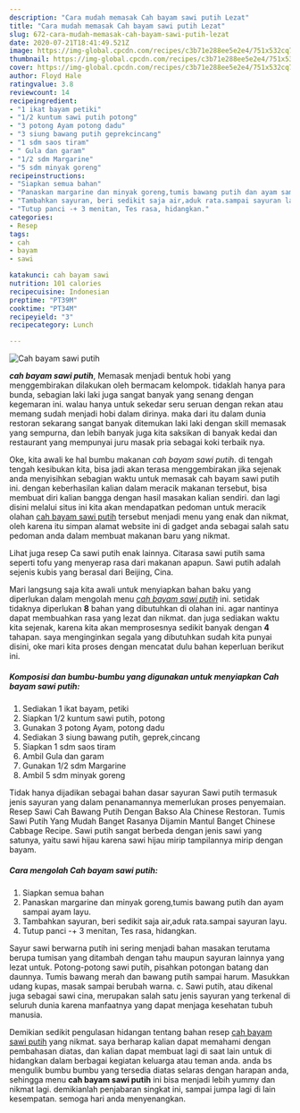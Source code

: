 ```yaml
---
description: "Cara mudah memasak Cah bayam sawi putih Lezat"
title: "Cara mudah memasak Cah bayam sawi putih Lezat"
slug: 672-cara-mudah-memasak-cah-bayam-sawi-putih-lezat
date: 2020-07-21T18:41:49.521Z
image: https://img-global.cpcdn.com/recipes/c3b71e288ee5e2e4/751x532cq70/cah-bayam-sawi-putih-foto-resep-utama.jpg
thumbnail: https://img-global.cpcdn.com/recipes/c3b71e288ee5e2e4/751x532cq70/cah-bayam-sawi-putih-foto-resep-utama.jpg
cover: https://img-global.cpcdn.com/recipes/c3b71e288ee5e2e4/751x532cq70/cah-bayam-sawi-putih-foto-resep-utama.jpg
author: Floyd Hale
ratingvalue: 3.8
reviewcount: 14
recipeingredient:
- "1 ikat bayam petiki"
- "1/2 kuntum sawi putih potong"
- "3 potong Ayam potong dadu"
- "3 siung bawang putih geprekcincang"
- "1 sdm saos tiram"
- " Gula dan garam"
- "1/2 sdm Margarine"
- "5 sdm minyak goreng"
recipeinstructions:
- "Siapkan semua bahan"
- "Panaskan margarine dan minyak goreng,tumis bawang putih dan ayam sampai ayam layu."
- "Tambahkan sayuran, beri sedikit saja air,aduk rata.sampai sayuran layu."
- "Tutup panci -+ 3 menitan, Tes rasa, hidangkan."
categories:
- Resep
tags:
- cah
- bayam
- sawi

katakunci: cah bayam sawi 
nutrition: 101 calories
recipecuisine: Indonesian
preptime: "PT39M"
cooktime: "PT34M"
recipeyield: "3"
recipecategory: Lunch

---
```



![Cah bayam sawi putih](https://img-global.cpcdn.com/recipes/c3b71e288ee5e2e4/751x532cq70/cah-bayam-sawi-putih-foto-resep-utama.jpg)

<b><i>cah bayam sawi putih</i></b>, Memasak menjadi bentuk hobi yang menggembirakan dilakukan oleh bermacam kelompok. tidaklah hanya para bunda, sebagian laki laki juga sangat banyak yang senang dengan kegemaran ini. walau hanya untuk sekedar seru seruan dengan rekan atau memang sudah menjadi hobi dalam dirinya. maka dari itu dalam dunia restoran sekarang sangat banyak ditemukan laki laki dengan skill memasak yang sempurna, dan lebih banyak juga kita saksikan di banyak kedai dan restaurant yang mempunyai juru masak pria sebagai koki terbaik nya.

Oke, kita awali ke hal bumbu makanan <i>cah bayam sawi putih</i>. di tengah tengah kesibukan kita, bisa jadi akan terasa menggembirakan jika sejenak anda menyisihkan sebagian waktu untuk memasak cah bayam sawi putih ini. dengan keberhasilan kalian dalam meracik makanan tersebut, bisa membuat diri kalian bangga dengan hasil masakan kalian sendiri. dan lagi disini melalui situs ini kita akan mendapatkan pedoman untuk meracik olahan <u>cah bayam sawi putih</u> tersebut menjadi menu yang enak dan nikmat, oleh karena itu simpan alamat website ini di gadget anda sebagai salah satu pedoman anda dalam membuat makanan baru yang nikmat.

Lihat juga resep Ca sawi putih enak lainnya. Citarasa sawi putih sama seperti tofu yang menyerap rasa dari makanan apapun. Sawi putih adalah sejenis kubis yang berasal dari Beijing, Cina.


Mari langsung saja kita awali untuk menyiapkan bahan baku yang diperlukan dalam mengolah menu <u><i>cah bayam sawi putih</i></u> ini. setidak tidaknya diperlukan <b>8</b> bahan yang dibutuhkan di olahan ini. agar nantinya dapat membuahkan rasa yang lezat dan nikmat. dan juga sediakan waktu kita sejenak, karena kita akan memprosesnya sedikit banyak dengan <b>4</b> tahapan. saya menginginkan segala yang dibutuhkan sudah kita punyai disini, oke mari kita proses dengan mencatat dulu bahan keperluan berikut ini.

<!--inarticleads1-->

##### Komposisi dan bumbu-bumbu yang digunakan untuk menyiapkan Cah bayam sawi putih:

1. Sediakan 1 ikat bayam, petiki
1. Siapkan 1/2 kuntum sawi putih, potong
1. Gunakan 3 potong Ayam, potong dadu
1. Sediakan 3 siung bawang putih, geprek,cincang
1. Siapkan 1 sdm saos tiram
1. Ambil  Gula dan garam
1. Gunakan 1/2 sdm Margarine
1. Ambil 5 sdm minyak goreng


Tidak hanya dijadikan sebagai bahan dasar sayuran Sawi putih termasuk jenis sayuran yang dalam penanamannya memerlukan proses penyemaian. Resep Sawi Cah Bawang Putih Dengan Bakso Ala Chinese Restoran. Tumis Sawi Putih Yang Mudah Banget Rasanya Dijamin Mantul Banget Chinese Cabbage Recipe. Sawi putih sangat berbeda dengan jenis sawi yang satunya, yaitu sawi hijau karena sawi hijau mirip tampilannya mirip dengan bayam. 

<!--inarticleads2-->

##### Cara mengolah Cah bayam sawi putih:

1. Siapkan semua bahan
1. Panaskan margarine dan minyak goreng,tumis bawang putih dan ayam sampai ayam layu.
1. Tambahkan sayuran, beri sedikit saja air,aduk rata.sampai sayuran layu.
1. Tutup panci -+ 3 menitan, Tes rasa, hidangkan.


Sayur sawi berwarna putih ini sering menjadi bahan masakan terutama berupa tumisan yang ditambah dengan tahu maupun sayuran lainnya yang lezat untuk. Potong-potong sawi putih, pisahkan potongan batang dan daunnya. Tumis bawang merah dan bawang putih sampai harum. Masukkan udang kupas, masak sampai berubah warna. c. Sawi putih, atau dikenal juga sebagai sawi cina, merupakan salah satu jenis sayuran yang terkenal di seluruh dunia karena manfaatnya yang dapat menjaga kesehatan tubuh manusia. 

Demikian sedikit pengulasan hidangan tentang bahan resep <u>cah bayam sawi putih</u> yang nikmat. saya berharap kalian dapat memahami dengan pembahasan diatas, dan kalian dapat membuat lagi di saat lain untuk di hidangkan dalam berbagai kegiatan keluarga atau teman anda. anda bs mengulik bumbu bumbu yang tersedia diatas selaras dengan harapan anda, sehingga menu <b>cah bayam sawi putih</b> ini bisa menjadi lebih yummy dan nikmat lagi. demikianlah penjabaran singkat ini, sampai jumpa lagi di lain kesempatan. semoga hari anda menyenangkan.
